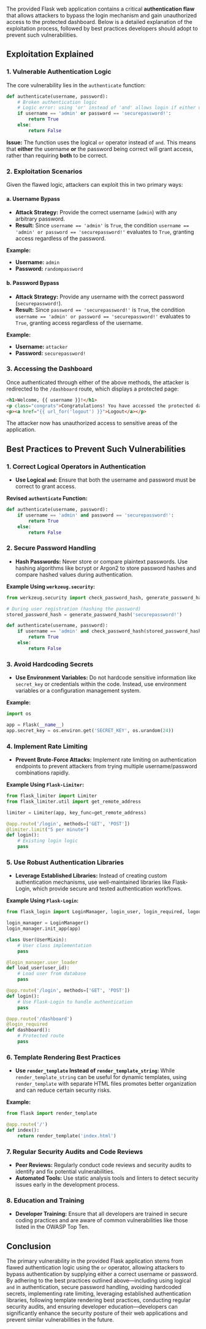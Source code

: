 The provided Flask web application contains a critical **authentication flaw** that allows attackers to bypass the login mechanism and gain unauthorized access to the protected dashboard. Below is a detailed explanation of the exploitation process, followed by best practices developers should adopt to prevent such vulnerabilities.

## **Exploitation Explained**

### **1. Vulnerable Authentication Logic**

The core vulnerability lies in the `authenticate` function:

```python
def authenticate(username, password):
    # Broken authentication logic
    # Logic error: using 'or' instead of 'and' allows login if either username or password matches
    if username == 'admin' or password == 'securepassword!':
        return True
    else:
        return False
```

**Issue:** The function uses the logical `or` operator instead of `and`. This means that **either** the username **or** the password being correct will grant access, rather than requiring **both** to be correct.

### **2. Exploitation Scenarios**

Given the flawed logic, attackers can exploit this in two primary ways:

#### **a. Username Bypass**

- **Attack Strategy:** Provide the correct username (`admin`) with any arbitrary password.
- **Result:** Since `username == 'admin'` is `True`, the condition `username == 'admin' or password == 'securepassword!'` evaluates to `True`, granting access regardless of the password.

**Example:**

- **Username:** `admin`
- **Password:** `randompassword`

#### **b. Password Bypass**

- **Attack Strategy:** Provide any username with the correct password (`securepassword!`).
- **Result:** Since `password == 'securepassword!'` is `True`, the condition `username == 'admin' or password == 'securepassword!'` evaluates to `True`, granting access regardless of the username.

**Example:**

- **Username:** `attacker`
- **Password:** `securepassword!`

### **3. Accessing the Dashboard**

Once authenticated through either of the above methods, the attacker is redirected to the `/dashboard` route, which displays a protected page:

```html
<h1>Welcome, {{ username }}!</h1>
<p class="congrats">Congratulations! You have accessed the protected dashboard.</p>
<p><a href="{{ url_for('logout') }}">Logout</a></p>
```

The attacker now has unauthorized access to sensitive areas of the application.

## **Best Practices to Prevent Such Vulnerabilities**

### **1. Correct Logical Operators in Authentication**

- **Use Logical `and`:** Ensure that both the username and password must be correct to grant access.

**Revised `authenticate` Function:**

```python
def authenticate(username, password):
    if username == 'admin' and password == 'securepassword!':
        return True
    else:
        return False
```

### **2. Secure Password Handling**

- **Hash Passwords:** Never store or compare plaintext passwords. Use hashing algorithms like bcrypt or Argon2 to store password hashes and compare hashed values during authentication.

**Example Using `werkzeug.security`:**

```python
from werkzeug.security import check_password_hash, generate_password_hash

# During user registration (hashing the password)
stored_password_hash = generate_password_hash('securepassword!')

def authenticate(username, password):
    if username == 'admin' and check_password_hash(stored_password_hash, password):
        return True
    else:
        return False
```

### **3. Avoid Hardcoding Secrets**

- **Use Environment Variables:** Do not hardcode sensitive information like `secret_key` or credentials within the code. Instead, use environment variables or a configuration management system.

**Example:**

```python
import os

app = Flask(__name__)
app.secret_key = os.environ.get('SECRET_KEY', os.urandom(24))
```

### **4. Implement Rate Limiting**

- **Prevent Brute-Force Attacks:** Implement rate limiting on authentication endpoints to prevent attackers from trying multiple username/password combinations rapidly.

**Example Using `Flask-Limiter`:**

```python
from flask_limiter import Limiter
from flask_limiter.util import get_remote_address

limiter = Limiter(app, key_func=get_remote_address)

@app.route('/login', methods=['GET', 'POST'])
@limiter.limit("5 per minute")
def login():
    # Existing login logic
    pass
```

### **5. Use Robust Authentication Libraries**

- **Leverage Established Libraries:** Instead of creating custom authentication mechanisms, use well-maintained libraries like Flask-Login, which provide secure and tested authentication workflows.

**Example Using `Flask-Login`:**

```python
from flask_login import LoginManager, login_user, login_required, logout_user, UserMixin

login_manager = LoginManager()
login_manager.init_app(app)

class User(UserMixin):
    # User class implementation
    pass

@login_manager.user_loader
def load_user(user_id):
    # Load user from database
    pass

@app.route('/login', methods=['GET', 'POST'])
def login():
    # Use Flask-Login to handle authentication
    pass

@app.route('/dashboard')
@login_required
def dashboard():
    # Protected route
    pass
```

### **6. Template Rendering Best Practices**

- **Use `render_template` Instead of `render_template_string`:** While `render_template_string` can be useful for dynamic templates, using `render_template` with separate HTML files promotes better organization and can reduce certain security risks.

**Example:**

```python
from flask import render_template

@app.route('/')
def index():
    return render_template('index.html')
```

### **7. Regular Security Audits and Code Reviews**

- **Peer Reviews:** Regularly conduct code reviews and security audits to identify and fix potential vulnerabilities.
- **Automated Tools:** Use static analysis tools and linters to detect security issues early in the development process.

### **8. Education and Training**

- **Developer Training:** Ensure that all developers are trained in secure coding practices and are aware of common vulnerabilities like those listed in the OWASP Top Ten.

## **Conclusion**

The primary vulnerability in the provided Flask application stems from flawed authentication logic using the `or` operator, allowing attackers to bypass authentication by supplying either a correct username or password. By adhering to the best practices outlined above—including using logical `and` in authentication, secure password handling, avoiding hardcoded secrets, implementing rate limiting, leveraging established authentication libraries, following template rendering best practices, conducting regular security audits, and ensuring developer education—developers can significantly enhance the security posture of their web applications and prevent similar vulnerabilities in the future.